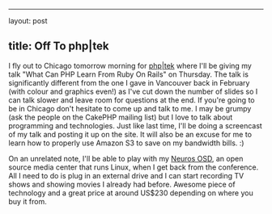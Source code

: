<hr />

<p>layout: post</p>

<h2>title: Off To php|tek</h2>

<p>I fly out to Chicago tomorrow morning for <a href='http://www.phparch.com/phptek'>php|tek</a> where I'll be giving my talk "What Can PHP Learn From Ruby On Rails" on Thursday.  The talk is significantly different from the one I gave in Vancouver back in February (with colour and graphics even!) as I've cut down the number of slides so I can talk slower and leave room for questions at the end.  If you're going to be in Chicago don't hesitate to come up and talk to me.  I may be grumpy (ask the people on the CakePHP mailing list) but I love to talk about programming and technologies.  Just like last time, I'll be doing a screencast of my talk and posting it up on the site.  It will also be an excuse for me to learn how to properly use Amazon S3 to save on my bandwidth bills. :)
</p>

<p>
On an unrelated note, I'll be able to play with my <a href="http://www.neurosaudio.com/osd/osd.asp">Neuros OSD</a>, an open source media center that runs Linux, when I get back from the conference.  All I need to do is plug in an external drive and I can start recording TV shows and showing movies I already  had before.  Awesome piece of technology and a great price at around US$230 depending on where you buy it from.
</p>

